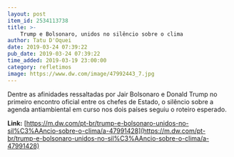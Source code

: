 ```yaml
---
layout: post
item_id: 2534113738
title: >-
    Trump e Bolsonaro, unidos no silêncio sobre o clima
author: Tatu D'Oquei
date: 2019-03-24 07:39:22
pub_date: 2019-03-24 07:39:22
time_added: 2019-03-19 23:00:00
category: refletimos
image: https://www.dw.com/image/47992443_7.jpg
---
```


Dentre as afinidades ressaltadas por Jair Bolsonaro e Donald Trump no primeiro encontro oficial entre os chefes de Estado, o silêncio sobre a agenda antiambiental em curso nos dois países seguiu o roteiro esperado.

**Link:** [https://m.dw.com/pt-br/trump-e-bolsonaro-unidos-no-sil%C3%AAncio-sobre-o-clima/a-47991428](https://m.dw.com/pt-br/trump-e-bolsonaro-unidos-no-sil%C3%AAncio-sobre-o-clima/a-47991428)

